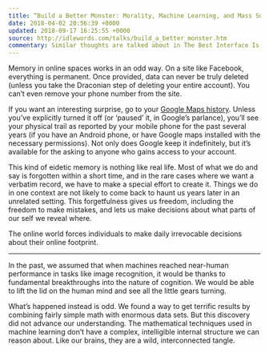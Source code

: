 ```yaml
---
title: “Build a Better Monster: Morality, Machine Learning, and Mass Surveillance”
date: 2018-04-02 20:56:39 +0000
updated: 2018-09-17 16:25:55 +0000
source: http://idlewords.com/talks/build_a_better_monster.htm
commentary: Similar thoughts are talked about in The Best Interface Is No Interface
---
```


Memory in online spaces works in an odd way. On a site like Facebook, everything is permanent. Once provided, data can never be truly deleted (unless you take the Draconian step of deleting your entire account). You can’t even remove your phone number from the site.

If you want an interesting surprise, go to your [Google Maps history][1]. Unless you’ve explicitly turned it off (or ‘paused’ it, in Google’s parlance), you’ll see your physical trail as reported by your mobile phone for the past several years (if you have an Android phone, or have Google maps installed with the necessary permissions). Not only does Google keep it indefinitely, but it’s available for the asking to anyone who gains access to your account.

This kind of eidetic memory is nothing like real life. Most of what we do and say is forgotten within a short time, and in the rare cases where we want a verbatim record, we have to make a special effort to create it. Things we do in one context are not likely to come back to haunt us years later in an unrelated setting. This forgetfulness gives us freedom, including the freedom to make mistakes, and lets us make decisions about what parts of our self we reveal where.

The online world forces individuals to make daily irrevocable decisions about their online footprint.

* * *

In the past, we assumed that when machines reached near-human performance in tasks like image recognition, it would be thanks to fundamental breakthroughs into the nature of cognition. We would be able to lift the lid on the human mind and see all the little gears turning.

What’s happened instead is odd. We found a way to get terrific results by combining fairly simple math with enormous data sets. But this discovery did not advance our understanding. The mathematical techniques used in machine learning don’t have a complex, intelligible internal structure we can reason about. Like our brains, they are a wild, interconnected tangle.

[1]: https://myactivity.google.com/myactivity